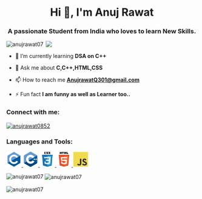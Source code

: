 <h1 align="center">Hi 👋, I'm Anuj Rawat</h1>
<h3 align="center">A passionate Student from India who loves to learn New Skills.</h3>
<img align="right" width="400 " src="https://c.tenor.com/GfSX-u7VGM4AAAAC/coding.gif">
<p align="left"> <img src="https://komarev.com/ghpvc/?username=anujrawat07&label=Profile%20views&color=0e75b6&style=flat" alt="anujrawat07" /> </p>

- 🌱 I’m currently learning **DSA on C++**

- 💬 Ask me about **C,C++,HTML,CSS**

- 📫 How to reach me **AnujrawatQ301@gmail.com**

- ⚡ Fun fact **I am funny as well as Learner too..**

<h3 align="left">Connect with me:</h3>
<p align="left">
<a href="https://instagram.com/anujrawat0852" target="blank"><img align="center" src="https://raw.githubusercontent.com/rahuldkjain/github-profile-readme-generator/master/src/images/icons/Social/instagram.svg" alt="anujrawat0852" height="30" width="40" /></a>
</p>

<h3 align="left">Languages and Tools:</h3>
<p align="left"> <a href="https://www.cprogramming.com/" target="_blank" rel="noreferrer"> <img src="https://raw.githubusercontent.com/devicons/devicon/master/icons/c/c-original.svg" alt="c" width="40" height="40"/> </a> <a href="https://www.w3schools.com/cpp/" target="_blank" rel="noreferrer"> <img src="https://raw.githubusercontent.com/devicons/devicon/master/icons/cplusplus/cplusplus-original.svg" alt="cplusplus" width="40" height="40"/> </a> <a href="https://www.w3schools.com/css/" target="_blank" rel="noreferrer"> <img src="https://raw.githubusercontent.com/devicons/devicon/master/icons/css3/css3-original-wordmark.svg" alt="css3" width="40" height="40"/> </a> <a href="https://www.w3.org/html/" target="_blank" rel="noreferrer"> <img src="https://raw.githubusercontent.com/devicons/devicon/master/icons/html5/html5-original-wordmark.svg" alt="html5" width="40" height="40"/> </a> <a href="https://developer.mozilla.org/en-US/docs/Web/JavaScript" target="_blank" rel="noreferrer"> <img src="https://raw.githubusercontent.com/devicons/devicon/master/icons/javascript/javascript-original.svg" alt="javascript" width="40" height="40"/> </a> </p>

<p><img align="left" src="https://github-readme-stats.vercel.app/api/top-langs?username=anujrawat07&show_icons=true&locale=en&layout=compact" alt="anujrawat07" /></p>

<p>&nbsp;<img align="center" src="https://github-readme-stats.vercel.app/api?username=anujrawat07&show_icons=true&locale=en" alt="anujrawat07" /></p>

<p><img align="center" src="https://github-readme-streak-stats.herokuapp.com/?user=anujrawat07&" alt="anujrawat07" /></p>
